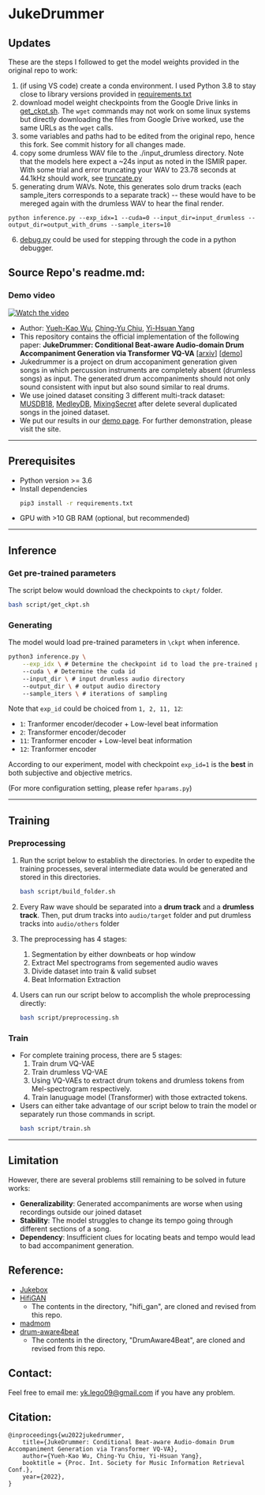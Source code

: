 # JukeDrummer
## Updates
These are the steps I followed to get the model weights provided in the original repo to work:
1. (if using VS code) create a conda environment. I used Python 3.8 to stay close to library versions provided in [requirements.txt](requirements.txt)
2. download model weight checkpoints from the Google Drive links in [get_ckpt.sh](./script/get_ckpt.sh). The `wget` commands may not work on some linux systems but directly downloading the files from Google Drive worked, use the same URLs as the `wget` calls.
3. some variables and paths had to be edited from the original repo, hence this fork. See commit history for all changes made.
4. copy some drumless WAV file to the ./input_drumless directory. Note that the models here expect a ~24s input as noted in the ISMIR paper. With some trial and error truncating your WAV to 23.78 seconds at 44.1kHz should work, see [truncate.py](./input_drumless/truncate_to_24s/truncate.py) 
5. generating drum WAVs. Note, this generates solo drum tracks (each sample_iters corresponds to a separate track) -- these would have to be mereged again with the drumless WAV to hear the final render.
```
python inference.py --exp_idx=1 --cuda=0 --input_dir=input_drumless --output_dir=output_with_drums --sample_iters=10
```
6. [debug.py](./debug.py) could be used for stepping through the code in a python debugger.

## Source Repo's readme.md:
### Demo video 
[![Watch the video](https://img.youtube.com/vi/kfsN_46Rwq0/maxresdefault.jpg)](https://www.youtube.com/watch?v=kfsN_46Rwq0)

- Author: [Yueh-Kao Wu](), [Ching-Yu Chiu](https://github.com/SunnyCYC), [Yi-Hsuan Yang](http://mac.citi.sinica.edu.tw/~yang/)
- This repository contains the official implementation of the following paper: **JukeDrummer: Conditional Beat-aware Audio-domain Drum Accompaniment Generation via Transformer VQ-VA** [[arxiv](https://arxiv.org/abs/2210.06007)] [[demo](https://legoodmanner.github.io/jukedrummer-demo/)]
- Jukedrummer is a project on drum accopaniment generation given songs in which percussion instruments are completely absent (drumless songs) as input. The generated drum accompaniments should not only sound consistent with input but also sound similar to real drums.
- We use joined dataset consiting 3 different multi-track dataset: [MUSDB18](https://sigsep.github.io/datasets/musdb.html), [MedleyDB](https://medleydb.weebly.com
), [MixingSecret](https://musicinformatics.gatech.edu/conferences/mixing-secrets-a-multi-track-dataset-for-instrument-recognition/) after delete several duplicated songs in the joined dataset.
- We put our results in our [demo page](https://legoodmanner.github.io/jukedrummer-demo/). For further demonstration, please visit the site.

<!-- <img src="src/img/flowchart.jpg" width="500"> -->

---

## Prerequisites
- Python version >= 3.6
- Install dependencies
    ```bash 
    pip3 install -r requirements.txt
    ```
- GPU with >10 GB RAM (optional, but recommended)


---

## Inference
### Get pre-trained parameters
The script below would download the checkpoints to `ckpt/` folder.
```bash
bash script/get_ckpt.sh
```
### Generating
The model would load pre-trained parameters in `\ckpt` when inference.
```bash
python3 inference.py \
    --exp_idx \ # Determine the checkpoint id to load the pre-trained parameters
    --cuda \ # Determine the cuda id
    --input_dir \ # input drumless audio directory
    --output_dir \ # output audio directory
    --sample_iters \ # iterations of sampling
```
Note that `exp_id` could be choiced from `1, 2, 11, 12`:
- `1`: Tranformer encoder/decoder + Low-level beat information 
- `2`: Transformer encoder/decoder 
- `11`: Tranformer encoder + Low-level beat information
- `12`: Tranformer encoder

According to our experiment, model with checkpoint `exp_id=1` is the **best** in both subjective and objective metrics. 

(For more configuration setting, please refer `hparams.py`)


---

## Training
### Preprocessing
1. Run the script below to establish the directories. In order to expedite the training processes, several intermediate data would be generated and stored in this directories.
    ```bash 
    bash script/build_folder.sh
    ```
2. Every Raw wave should be separated into a **drum track** and a **drumless track**. Then, put drum tracks into `audio/target` folder and put drumless tracks into `audio/others` folder
3. The preprocessing has 4 stages:
    1. Segmentation by either downbeats or hop window
    2. Extract Mel spectrograms from segemented audio waves
    3. Divide dataset into train & valid subset
    4. Beat Information Extraction


4. Users can run our script below to accomplish the whole preprocessing directly:
    ```bash 
    bash script/preprocessing.sh
    ```

### Train

- For complete training process, there are 5 stages:
    1. Train drum VQ-VAE
    2. Train drumless VQ-VAE
    3. Using VQ-VAEs to extract drum tokens and drumless tokens from Mel-spectrogram respectively.
    4. Train lanuguage model (Transformer) with those extracted tokens.
- Users can either take advantage of our script below to train the model or separately run those commands in script.
    ```bash
    bash script/train.sh
    ```
---

## Limitation
However, there are several problems still remaining to be solved in future works:  
- **Generalizability**: Generated accompaniments are worse when using recordings outside our joined dataset
- **Stability**: The model struggles to change its tempo going through different sections of a song.
- **Dependency**: Insufficient clues for locating beats and tempo would lead to bad accompaniment generation.

## Reference:
- [Jukebox](https://github.com/openai/jukebox)
- [HifiGAN](https://github.com/jik876/hifi-gan)
    - The contents in the directory, "hifi_gan", are cloned and revised from this repo. 
- [madmom](https://github.com/CPJKU/madmom)
- [drum-aware4beat](https://github.com/SunnyCYC/drum-aware4beat)
    - The contents in the directory, "DrumAware4Beat", are cloned and revised from this repo. 

## Contact:
Feel free to email me: yk.lego09@gmail.com if you have any problem.

## Citation:
```
@inproceedings{wu2022jukedrummer, 
	title={JukeDrummer: Conditional Beat-aware Audio-domain Drum Accompaniment Generation via Transformer VQ-VA},
	author={Yueh-Kao Wu, Ching-Yu Chiu, Yi-Hsuan Yang},
	booktitle = {Proc. Int. Society for Music Information Retrieval Conf.},
	year={2022},
}
```
